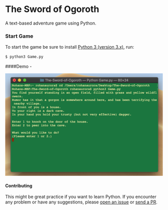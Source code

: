 # The Sword of Ogoroth

A text-based adventure game using Python.

### Start Game
To start the game be sure to install [Python 3 (version 3.x)](https://www.python.org/downloads/), run:
```bash
$ python3 Game.py
```

####Demo - 

![Image](Screenshot.png)

#### Contributing

This might be great practice if you want to learn Python. If you encounter any problem or have any suggestions, please [open an issue](https://github.com/rohanaurora/The-Sword-of-Ogoroth/issues) or [send a PR](https://github.com/rohanaurora/The-Sword-of-Ogoroth/pulls).
